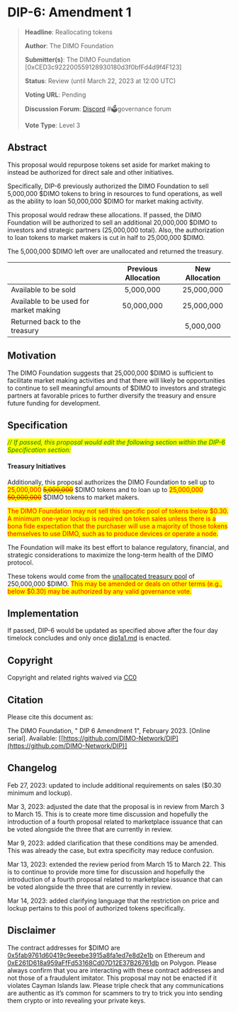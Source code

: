 # DIP-6: Amendment 1

> **Headline**: Reallocating tokens
>
> **Author**: The DIMO Foundation
>
> **Submitter(s)**: The DIMO Foundation \[0xCED3c922200559128930180d3f0bfFd4d9f4F123]
>
> **Status**: Review (until March 22, 2023 at 12:00 UTC)
>
> **Voting URL**: Pending
>
> **Discussion Forum**: [Discord](https://chat.dimo.zone) #🗳️governance forum
>
> **Vote Type**: Level 3

## Abstract

This proposal would repurpose tokens set aside for market making to instead be authorized for direct sale and other initiatives.&#x20;

Specifically, DIP-6 previously authorized the DIMO Foundation to sell 5,000,000 $DIMO tokens to bring in resources to fund operations, as well as the ability to loan 50,000,000 $DIMO for market making activity.&#x20;

This proposal would redraw these allocations. If passed, the DIMO Foundation will be authorized to sell an additional 20,000,000 $DIMO to investors and strategic partners (25,000,000 total). Also, the authorization to loan tokens to market makers is cut in half to 25,000,000 $DIMO.&#x20;

The 5,000,000 $DIMO left over are unallocated and returned the treasury.

|                                        | Previous Allocation | New Allocation |
| -------------------------------------- | :-----------------: | :------------: |
| Available to be sold                   |      5,000,000      |   25,000,000   |
| Available to be used for market making |      50,000,000     |   25,000,000   |
| Returned back to the treasury          |                     |    5,000,000   |

## Motivation

The DIMO Foundation suggests that 25,000,000 $DIMO is sufficient to facilitate market making activities and that there will likely be opportunities to continue to sell meaningful amounts of $DIMO to investors and strategic partners at favorable prices to further diversify the treasury and ensure future funding for development.

## Specification

_<mark style="color:green;">// If passed, this proposal would edit the following section within the DIP-6 Specification section:</mark>_&#x20;

#### Treasury Initiatives

Additionally, this proposal authorizes the DIMO Foundation to sell up to <mark style="color:red;">25,000,000</mark> <mark style="color:red;"></mark>~~<mark style="color:red;">5,000,000</mark>~~ $DIMO tokens and to loan up to <mark style="color:red;">25,000,000</mark> <mark style="color:red;"></mark>~~<mark style="color:red;">50,000,000</mark>~~ $DIMO tokens to market makers.

<mark style="color:red;">The DIMO Foundation may not sell this specific pool of tokens below $0.30. A minimum one-year lockup is required on token sales unless there is a bona fide expectation that the purchaser will use a majority of those tokens themselves to use DIMO, such as to produce devices or operate a node.</mark>

The Foundation will make its best effort to balance regulatory, financial, and strategic considerations to maximize the long-term health of the DIMO protocol.

These tokens would come from the [unallocated treasury pool](https://docs.dimo.zone/overview/dimotoken/token-details-and-distribution) of 250,000,000 $DIMO. <mark style="color:red;">This may be amended or deals on other terms (e.g., below $0.30) may be authorized by any valid governance vote.</mark>

## Implementation

If passed, DIP-6 would be updated as specified above after the four day timelock concludes and only once [dip1a1.md](dip1a1.md "mention") is enacted.

## Copyright

Copyright and related rights waived via [CC0](https://creativecommons.org/publicdomain/zero/1.0)

## Citation

Please cite this document as:

The DIMO Foundation, " DIP 6 Amendment 1", February 2023. \[Online serial]. Available: \[[https://github.com/DIMO-Network/DIP](https://github.com/DIMO-Network/DIP)]

## Changelog

Feb 27, 2023: updated to include additional requirements on sales ($0.30 minimum and lockup).

Mar 3, 2023: adjusted the date that the proposal is in review from March 3 to March 15. This is to create more time discussion and hopefully the introduction of a fourth proposal related to marketplace issuance that can be voted alongside the three that are currently in review.

Mar 9, 2023: added clarification that these conditions may be amended. This was already the case, but extra specificity may reduce confusion.&#x20;

Mar 13, 2023: extended the review period from March 15 to March 22. This is to continue to provide more time for discussion and hopefully the introduction of a fourth proposal related to marketplace issuance that can be voted alongside the three that are currently in review.

Mar 14, 2023: added clarifying language that the restriction on price and lockup pertains to this pool of authorized tokens specifically.

## Disclaimer

The contract addresses for $DIMO are [0x5fab9761d60419c9eeebe3915a8fa1ed7e8d2e1b](https://etherscan.io/token/0x5fab9761d60419c9eeebe3915a8fa1ed7e8d2e1b) on Ethereum and [0xE261D618a959aFfFd53168Cd07D12E37B26761db](https://polygonscan.com/token/0xE261D618a959aFfFd53168Cd07D12E37B26761db) on Polygon. Please always confirm that you are interacting with these contract addresses and not those of a fraudulent imitator. This proposal may not be enacted if it violates Cayman Islands law. Please triple check that any communications are authentic as it’s common for scammers to try to trick you into sending them crypto or into revealing your private keys.
